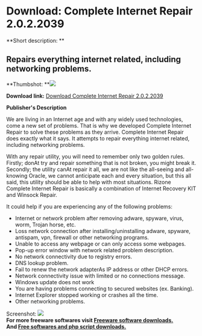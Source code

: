# Download: Complete Internet Repair 2.0.2.2039

**Short description: **

## Repairs everything internet related, including networking problems.

  
**Thumbshot: **![](http://www.freewarefiles.com/screenshot/cmpltinetrepair_md.jpg)   
  
**Download link:** [Download Complete Internet Repair 2.0.2.2039](http://freesoftwares.boysofts.com/Complete-Internet-Repair_program_71479.html)  
  

**Publisher's Description**  
  

We are living in an Internet age and with any widely used technologies, come a
new set of problems. That is why we developed Complete Internet Repair to
solve these problems as they arrive. Complete Internet Repair does exactly
what it says. It attempts to repair everything internet related, including
networking problems.

With any repair utility, you will need to remember only two golden rules.
Firstly; donAt try and repair something that is not broken, you might break
it. Secondly; the utility canAt repair it all, we are not like the all-seeing
and all-knowing Oracle, we cannot anticipate each and every situation, but
this all said, this utility should be able to help with most situations.
Rizone Complete Internet Repair is basically a combination of Internet
Recovery KIT and Winsock Repair.

It could help if you are experiencing any of the following problems:

  * Internet or network problem after removing adware, spyware, virus, worm, Trojan horse, etc. 
  * Loss network connection after installing/uninstalling adware, spyware, antispam, vpn, firewall or other networking programs. 
  * Unable to access any webpage or can only access some webpages. 
  * Pop-up error window with network related problem description. 
  * No network connectivity due to registry errors. 
  * DNS lookup problem. 
  * Fail to renew the network adapterAs IP address or other DHCP errors. 
  * Network connectivity issue with limited or no connections message. 
  * Windows update does not work 
  * You are having problems connecting to secured websites (ex. Banking). 
  * Internet Explorer stopped working or crashes all the time. 
  * Other networking problems. 

  
  
Screenshot: ![](http://www.freewarefiles.com/screenshot/cmpltinetrepair.jpg)  
**For more freeware softwares visit [Freeware software downloads.](http://freesoftwares.boysofts.com/)**   
**And [Free softwares and php script downloads.](http://www.boysofts.com/)**

